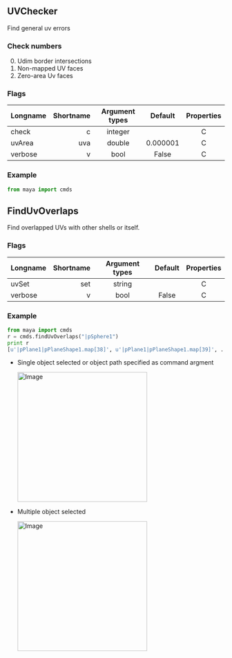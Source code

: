## UVChecker
Find general uv errors

### Check numbers
0. Udim border intersections
1. Non-mapped UV faces
2. Zero-area Uv faces

### Flags
| Longname | Shortname | Argument types | Default | Properties |
|:---------|----------:|:--------------:|:-------:|:----------:|
|check|c|integer||C|
|uvArea|uva|double|0.000001|C|
|verbose|v|bool|False|C|

### Example
```python
from maya import cmds
```

## FindUvOverlaps 
Find overlapped UVs with other shells or itself.

### Flags
| Longname | Shortname | Argument types | Default | Properties |
|:---------|----------:|:--------------:|:-------:|:----------:|
|uvSet|set|string||C|
|verbose|v|bool|False|C|

### Example
```python
from maya import cmds
r = cmds.findUvOverlaps("|pSphere1")
print r
[u'|pPlane1|pPlaneShape1.map[38]', u'|pPlane1|pPlaneShape1.map[39]', ....]
```

* Single object selected or object path specified as command argment

    <img src="https://github.com/minoue/CheckTools/blob/media/media/uvOverlaps_single.gif" alt="Image" style="width: 300px;"/>

* Multiple object selected

    <img src="https://github.com/minoue/CheckTools/blob/media/media/uvOverlaps_multipleObj.gif" alt="Image" style="width: 300px;"/>
